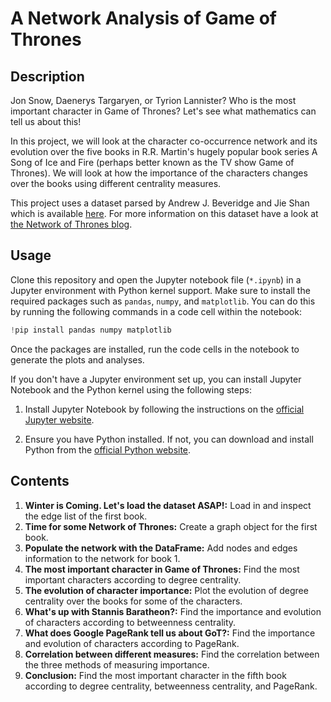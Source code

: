 # A Network Analysis of Game of Thrones
## Description
Jon Snow, Daenerys Targaryen, or Tyrion Lannister? Who is the most important character in Game of Thrones? Let's see what mathematics can tell us about this!

In this project, we will look at the character co-occurrence network and its evolution over the five books in R.R. Martin's hugely popular book series A Song of Ice and Fire (perhaps better known as the TV show Game of Thrones). We will look at how the importance of the characters changes over the books using different centrality measures.

This project uses a dataset parsed by Andrew J. Beveridge and Jie Shan which is available [here](https://github.com/mathbeveridge/asoiaf). For more information on this dataset have a look at [the Network of Thrones blog](https://networkofthrones.wordpress.com/).
## Usage
Clone this repository and open the Jupyter notebook file (`*.ipynb`) in a Jupyter environment with Python kernel support. Make sure to install the required packages such as `pandas`, `numpy`, and `matplotlib`. You can do this by running the following commands in a code cell within the notebook:
```python
!pip install pandas numpy matplotlib
```
Once the packages are installed, run the code cells in the notebook to generate the plots and analyses.

If you don't have a Jupyter environment set up, you can install Jupyter Notebook and the Python kernel using the following steps:

1. Install Jupyter Notebook by following the instructions on the [official Jupyter website](https://jupyter.org/install).

2. Ensure you have Python installed. If not, you can download and install Python from the [official Python website](https://www.python.org/downloads/).
## Contents
1. **Winter is Coming. Let's load the dataset ASAP!:** Load in and inspect the edge list of the first book.
2. **Time for some Network of Thrones:** Create a graph object for the first book.
3. **Populate the network with the DataFrame:** Add nodes and edges information to the network for book 1.
4. **The most important character in Game of Thrones:** Find the most important characters according to degree centrality.
5. **The evolution of character importance:** Plot the evolution of degree centrality over the books for some of the characters.
6. **What's up with Stannis Baratheon?:** Find the importance and evolution of characters according to betweenness centrality.
7. **What does Google PageRank tell us about GoT?:** Find the importance and evolution of characters according to PageRank.
8. **Correlation between different measures:** Find the correlation between the three methods of measuring importance.
9. **Conclusion:** Find the most important character in the fifth book according to degree centrality, betweenness centrality, and PageRank.